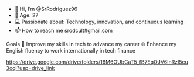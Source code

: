 - 👋 Hi, I’m @SrRodriguez96
- 👤 Age: 27
- 💻 Passionate about: Technology, innovation, and continuous learning
- 📫 How to reach me srodcult#gmail.com

Goals
💼 Improve my skills in tech to advance my career
🌐 Enhance my English fluency to work internationally in tech finance


https://drive.google.com/drive/folders/16M6OUbCaT5_fB7EqOJV6InRzl5cu3oqi?usp=drive_link
<!---
SrRodriguez96/SrRodriguez96 is a ✨ special ✨ repository because its `README.md` (this file) appears on your GitHub profile.
You can click the Preview link to take a look at your changes.
--->
